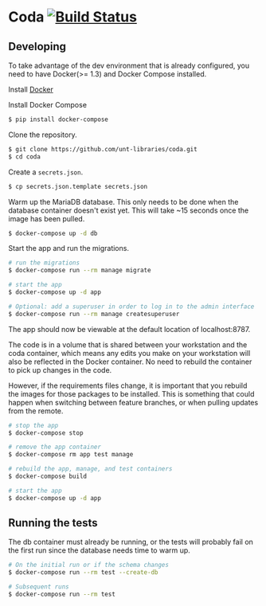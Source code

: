 # Coda [![Build Status](https://travis-ci.org/unt-libraries/coda.svg?branch=master)](https://travis-ci.org/unt-libraries/coda)


## Developing
To take advantage of the dev environment that is already configured, you need to have Docker(>= 1.3) and Docker Compose installed.

Install [Docker](https://docs.docker.com/installation/)

Install Docker Compose
```sh
$ pip install docker-compose
```

Clone the repository.
```sh
$ git clone https://github.com/unt-libraries/coda.git
$ cd coda
```

Create a `secrets.json`.
```sh
$ cp secrets.json.template secrets.json
```

Warm up the MariaDB database. This only needs to be done when the database container doesn't exist yet. This will take ~15 seconds once the image has been pulled.
```sh
$ docker-compose up -d db
```

Start the app and run the migrations.
```sh
# run the migrations
$ docker-compose run --rm manage migrate

# start the app
$ docker-compose up -d app

# Optional: add a superuser in order to log in to the admin interface
$ docker-compose run --rm manage createsuperuser
```

The app should now be viewable at the default location of localhost:8787.

The code is in a volume that is shared between your workstation and the coda container, which means any edits you make on your workstation will also be reflected in the Docker container. No need to rebuild the container to pick up changes in the code.

However, if the requirements files change, it is important that you rebuild the images for those packages to be installed. This is something that could happen when switching between feature branches, or when pulling updates from the remote.

```sh
# stop the app
$ docker-compose stop

# remove the app container
$ docker-compose rm app test manage

# rebuild the app, manage, and test containers
$ docker-compose build 

# start the app
$ docker-compose up -d app
```

## Running the tests

The db container must already be running, or the tests will probably
fail on the first run since the database needs time to warm up.

```sh
# On the initial run or if the schema changes
$ docker-compose run --rm test --create-db

# Subsequent runs
$ docker-compose run --rm test 
```
